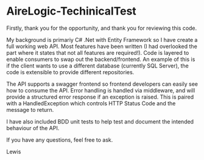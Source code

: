 # AireLogic-TechinicalTest

Firstly, thank you for the opportunity, and thank you for reviewing this code.

My background is primariy C# .Net with Entity Framework so I have create a full working web API.
Most features have been written (I had overlooked the part where it states that not all features are required!).
Code is layered to enable consumers to swap out the backend/frontend. An example of this is if the client wants
to use a different database (currently SQL Server), the code is extensible to provide different repositories. 

The API supports a swagger frontend so frontend developers can easily see how to consume the API. Error handling
is handled via middleware, and will provide a structured error response if an exception is raised. This is paired 
with a HandledException which controls HTTP Status Code and the message to return. 

I have also included BDD unit tests to help test and document the intended behaviour of the API. 

If you have any questions, feel free to ask.

Lewis
